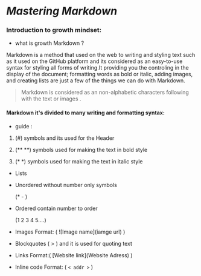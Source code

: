 # ***Mastering Markdown***

### Introduction to growth mindset:

* what is growth Markdown ?

Markdown is a method that used on the web to writing and styling text such as it used on the GitHub platform and its considered as an easy-to-use syntax for styling all forms of writing.It providing you the controling in the display of the document; formatting words as bold or italic, adding images, and creating lists are just a few of the things we can do with Markdown.

> Markdown is considered as an non-alphabetic characters following with the text or images .

#### Markdown it's divided to many writing and formatting syntax:

  - guide : 

 1. (#) symbols and its used for the Header

 2. (** **) symbols used for making the text in bold style
 
 3. (* *) symbols used for making the text in italic style

- Lists
* Unordered without number only symbols 

  (*  - )

* Ordered contain number to order

  (1
   2
   3
   4
   5....)


- Images
  Format: 
    ( ![Image name](iamge url) )

- Blockquotes
   ( > ) and it is used for quoting text

- Links
   Format:( [Website link](Website Adress) )

 
- Inline code
  Format: ( `< addr >` )
  
  
